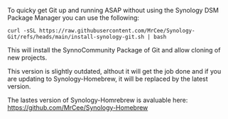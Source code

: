 To quicky get Git up and running ASAP without using the Synology DSM Package Manager you can use the following:

```
curl -sSL https://raw.githubusercontent.com/MrCee/Synology-Git/refs/heads/main/install-synology-git.sh | bash
```

This will install the SynnoCommunity Package of Git and allow cloning of new projects.

This version is slightly outdated, althout it will get the job done and if you are updating to Synology-Homebrew, it will be replaced by the latest version.

The lastes version of Synology-Homrebrew is avaluable here: https://github.com/MrCee/Synology-Homebrew

